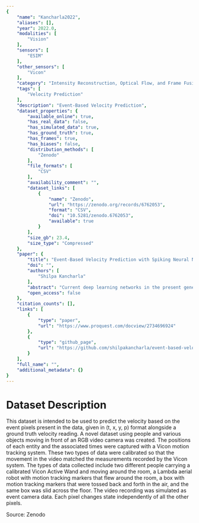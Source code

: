 ```yaml
---
{
    "name": "Kancharla2022",
    "aliases": [],
    "year": 2022.0,
    "modalities": [
        "Vision"
    ],
    "sensors": [
        "ESIM"
    ],
    "other_sensors": [
        "Vicon"
    ],
    "category": "Intensity Reconstruction, Optical Flow, and Frame Fusion",
    "tags": [
        "Velocity Prediction"
    ],
    "description": "Event-Based Velocity Prediction",
    "dataset_properties": {
        "available_online": true,
        "has_real_data": false,
        "has_simulated_data": true,
        "has_ground_truth": true,
        "has_frames": true,
        "has_biases": false,
        "distribution_methods": [
            "Zenodo"
        ],
        "file_formats": [
            "CSV"
        ],
        "availability_comment": "",
        "dataset_links": [
            {
                "name": "Zenodo",
                "url": "https://zenodo.org/records/6762053",
                "format": "CSV",
                "doi": "10.5281/zenodo.6762053",
                "available": true
            }
        ],
        "size_gb": 23.4,
        "size_type": "Compressed"
    },
    "paper": {
        "title": "Event-Based Velocity Prediction with Spiking Neural Networks",
        "doi": "",
        "authors": [
            "Shilpa Kancharla"
        ],
        "abstract": "Current deep learning networks in the present generation of artificial intelligence take a significant amount of power to run, thus limiting their feasibility for many long-term, low-power applications. An emerging type of neural network, known as spiking neural networks (SNN), optimizes the size, weight, and power (SWaP) when run. SNNs can be run on low-power embedded systems known as neuromorphic processors. In this work, I explore the feasibility of using an SNN in a regression application to predict the velocity of an object moving in frame. Neuromorphic computing uses very-large-scale integration (VLSI) systems containing electrical analogs to neurobiological structures. The Python framework snnTorch, a derivative of the deep learning framework PyTorch, is used to create a spiking neural network (SNN) that is applied to a novel event-based dataset generated with the event camera simulator, ESIM. Vicon motion tracking data provides the position and timestamps recorded of the moving entities, from which the ground truth velocity measurements and times are generated.The SNNs developed in this work regress the velocity vector, consisting of the x, y, and zcomponents, while using the event data as the input features, or the list of events associated with each velocity measurement. I seek to understand if SNNs can be used to predict velocities of moving entities from event camera data to form a low-power solution. With the use of the novel dataset created, three spiking convolutional neural network models were trained while the model that minimized the loss was further validated by omitting a subset of data used in the original training. My results show that of the three SNNs run, a spiking convolutional neural network with six spiking neurons that had the lowest RMSE compared to the ground truth velocity. This work shows that it is possible to train an SNN on event data and the associated velocity measurements in order to predict the velocity.",
        "open_access": false
    },
    "citation_counts": [],
    "links": [
        {
            "type": "paper",
            "url": "https://www.proquest.com/docview/2734696924"
        },
        {
            "type": "github_page",
            "url": "https://github.com/shilpakancharla/event-based-velocity-prediction-snn"
        }
    ],
    "full_name": "",
    "additional_metadata": {}
}
---
```


# Dataset Description

This dataset is intended to be used to predict the velocity based on the event pixels present in the data, given in (t, x, y, p) format alongside a ground truth velocity reading. A novel dataset using people and various objects moving in front of an RGB video camera was created. The positions of each entity and the associated times were captured with a Vicon motion tracking system. These two types of data were calibrated so that the movement in the video matched the measurements recorded by the Vicon system. The types of data collected include two different people carrying a calibrated Vicon Active Wand and moving around the room, a Lambda aerial robot with motion tracking markers that flew around the room, a box with motion tracking markers that were tossed back and forth in the air, and the same box was slid across the floor. The video recording was simulated as event camera data. Each pixel changes state independently of all the other pixels.

Source: Zenodo 